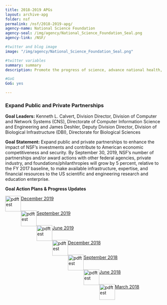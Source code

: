 ```yaml
---
title: 2018-2019 APGs
layout: archive-apg
folder: nsf
permalink: /nsf/2018-2019-apg/
agency-name: National Science Foundation
agency-seal: /img/agency/National_Science_Foundation_Seal.png
agency-link: /NSF/

#twitter and blog image
image: "/img/agency/National_Science_Foundation_Seal.png"

#twitter variables
summary: summary
description: Promote the progress of science, advance national health, prosperity, and welfare, and secure the national defense.

#GoG
GoG: yes

---
```

<h3>Expand Public and Private Partnerships</h3>
<p><b>Goal Leaders:</b> Kenneth L. Calvert, Division Director, Division of Computer and Network Systems (CNS), Directorate of Computer Information Science and Engineering and James Deshler, Deputy Division Director, Division of Biological Infrastructure (DBI), Directorate for Biological Sciences</p>
<p><b>Goal Statement:</b> Expand public and private partnerships to enhance the impact of NSF’s investments and contribute to American economic competitiveness and security. By September 30, 2019, NSF’s number of partnerships and/or award actions with
other federal agencies, private industry, and foundations/philanthropies will grow by 5 percent, relative to the FY 2017 baseline, to make available infrastructure, expertise, and financial resources to the US scientific and engineering research and education enterprise. </p>

<p><b>Goal Action Plans & Progress Updates</b></p>
<div class="usa-width-one-whole usa-media_block">
<div class= "usa-grid usa-graphic_list-row" style="padding-left:0rem;">

<div class="usa-width-one-half usa-media_block">
  <p style="margin-bottom:30px;"><img src="{{site.baseurl}}/img/PDF_icon.png" alt="pdftest" style="float:left;width:50px;align:bottom;"><a class="usa-external_link"  href="{{site.baseurl}}/{{page.folder}}/2019_dec_NSF_Expand_Public_and_Private_Partnerships.pdf">December 2019</a></p>
  <p style="margin-bottom:30px;"><img src="{{site.baseurl}}/img/PDF_icon.png" alt="pdftest" style="float:left;width:50px;align:bottom;"><a class="usa-external_link"  href="{{site.baseurl}}/{{page.folder}}/FY2019_sept_NSF_Expand_Public_and_Private_Partnerships.pdf">September 2019</a></p>
  <p style="margin-bottom:30px;"><img src="{{site.baseurl}}/img/PDF_icon.png" alt="pdftest" style="float:left;width:50px;align:bottom;"><a class="usa-external_link"  href="{{site.baseurl}}/{{page.folder}}/FY2019_June_NSF_Expand_Public_and_Private_Partnerships.pdf">June 2019</a></p>
</div>

<div class="usa-width-one-half usa-media_block">
  <p style="margin-bottom:30px;"><img src="{{site.baseurl}}/img/PDF_icon.png" alt="pdftest" style="float:left;width:50px;align:bottom;"><a class="usa-external_link"  href="{{site.baseurl}}/{{page.folder}}/FY2018_Q4_NSF_Expand_Public_and_Private_Partnerships.pdf">December 2018</a></p>
  <p style="margin-bottom:30px;"><img src="{{site.baseurl}}/img/PDF_icon.png" alt="pdftest" style="float:left;width:50px;align:bottom;"><a class="usa-external_link"  href="{{site.baseurl}}/{{page.folder}}/FY2018_Q3_NSF_Expand_Public_and_Private_Partnerships.pdf">September 2018</a></p>
  <p style="margin-bottom:30px;"><img src="{{site.baseurl}}/img/PDF_icon.png" alt="pdftest" style="float:left;width:50px;align:bottom;"><a class="usa-external_link"  href="{{site.baseurl}}/{{page.folder}}/FY2018_Q2_NSF_Expand_Public_and_Private_Partnerships.pdf">June 2018</a></p>
  <p style="margin-bottom:30px;"><img src="{{site.baseurl}}/img/PDF_icon.png" alt="pdftest" style="float:left;width:50px;align:bottom;"><a class="usa-external_link"  href="{{site.baseurl}}/{{page.folder}}/FY2018_Q1_NSF_Expand_Public_and_Private_Partnerships.pdf">March 2018</a></p>
</div>

</div>
</div>
